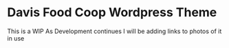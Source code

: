 Davis Food Coop Wordpress Theme
===

This is a WIP
As Development continues I will be adding links to photos of it in use